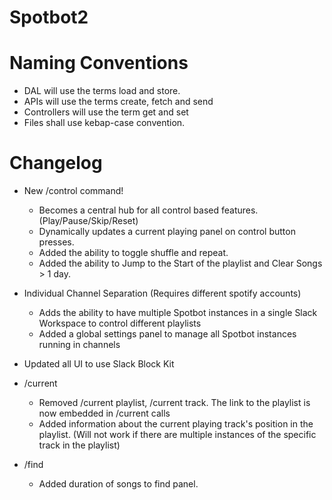 # Spotbot2

# Naming Conventions
- DAL will use the terms load and store.
- APIs will use the terms create, fetch and send
- Controllers will use the term get and set
- Files shall use kebap-case convention.

# Changelog
- New /control command!
  - Becomes a central hub for all control based features. (Play/Pause/Skip/Reset)
  - Dynamically updates a current playing panel on control button presses.
  - Added the ability to toggle shuffle and repeat.
  - Added the ability to Jump to the Start of the playlist and Clear Songs > 1 day.

- Individual Channel Separation (Requires different spotify accounts)
  - Adds the ability to have multiple Spotbot instances in a single Slack Workspace to control different playlists
  - Added a global settings panel to manage all Spotbot instances running in channels

- Updated all UI to use Slack Block Kit

- /current
  - Removed /current playlist, /current track. The link to the playlist is now embedded in /current calls
  - Added information about the current playing track's position in the playlist. (Will not work if there are multiple instances of the specific track in the playlist)

- /find
  - Added duration of songs to find panel.


